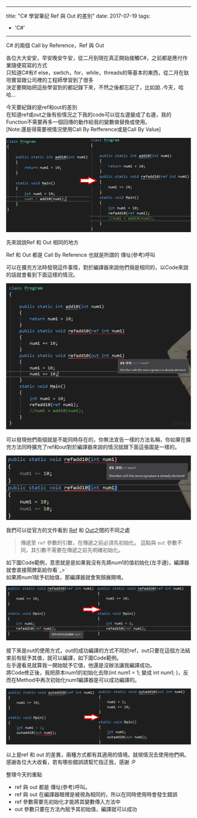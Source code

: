 
---
title: "C# 學習筆記 Ref 與 Out 的差別"
date: 2017-07-19
tags: 
  - 'C#'
---

C# 的兩個 Call by Reference，Ref 與 Out

各位大大安安，早安晚安午安，從二月到現在真正開始接觸C#，之前都是應付作業隨便寫寫的方式  
只知道C#有if else，switch，for，while，threads的等基本的東西，從二月在鈦坦實習跟公司裡的工程師學習到了很多  
決定要開始把這些學習到的都記錄下來，不然之後都忘記了，比如說..今天，哈哈...

今天要紀錄的是ref和out的差別  
在知道ref或out之後有些情況之下我的code可以從左邊變成了右邊，我的Function不需要再多一個回傳的動作給我的變數做替換或使用。  
\[Note:還是得需要視情況使用Call By Refference或是Call By Value\]

![](/img/2017-224646/1500472483_71057.png)

先來說說Ref 和 Out 相同的地方

Ref 和 Out 都是 Call By Reference 也就是所謂的 傳址(參考)呼叫

可以在擴充方法時發現這件事情，對於編譯器來說他們倆是相同的，以Code來說的話就會看到下面這樣的情況。

![](/img/2017-224646/1500473396_84456.png)

可以發現他們兩個就是不能同時存在的，你無法宣告一樣的方法名稱，你如果在擴充方法同時擴充了ref和out對於編譯器來說的情況就跟下面這張圖是一樣的。

![](/img/2017-224646/1500473612_61708.png)

我們可以從官方的文件看到 [Ref](https://docs.microsoft.com/en-us/dotnet/csharp/language-reference/keywords/ref) 和 [Out](https://docs.microsoft.com/en-us/dotnet/csharp/language-reference/keywords/out-parameter-modifier)之間的不同之處

> 傳遞至 `ref` 參數的引數，在傳遞之前必須先初始化。 這點與 `out` 參數不同，其引數不需要在傳遞之前先明確初始化。 

如下圖Code範例，意思就是是如果我沒有先將num1的值初始化(左手邊)，編譯器就會直接鬧脾氣給你看ˊ\_>ˋ  
如果將num1賦予初始值，那編譯器就會笑顏展開唷。

![](/img/2017-224646/1500474338_07723.png)

接下來是out的使用方式，out的成功編譯的方式不同於ref，out只要在這個方法結束前有賦予其值，就可以編譯，如下圖Code範例。  
左手邊看見就算我一開始賦予它值，他還是沒辦法讓我編譯成功。  
將Code修正後，我把原本num1的初始化去除(int num1 = 1; 變成 int num1; )，反而在Method中再次初始化num1編譯器是可以成功編譯的。

![](/img/2017-224646/1500474588_75175.png)

以上是ref 和 out 的差異，兩種方式都有其適用的情境。就視情況去使用他們唄。  
感謝各位大大收看，若有哪些錯誤請幫忙指正我，感謝 :P

整理今天的重點

*   ref 與 out 都是 傳址(參考)呼叫。
*   ref 與 out 在編譯器眼裡是被視為相同的，所以在同時使用時會發生錯誤
*   ref 參數需要先初始化才能將其變數傳入方法中
*   out 參數只要在方法內賦予其初始值，編譯就可以成功